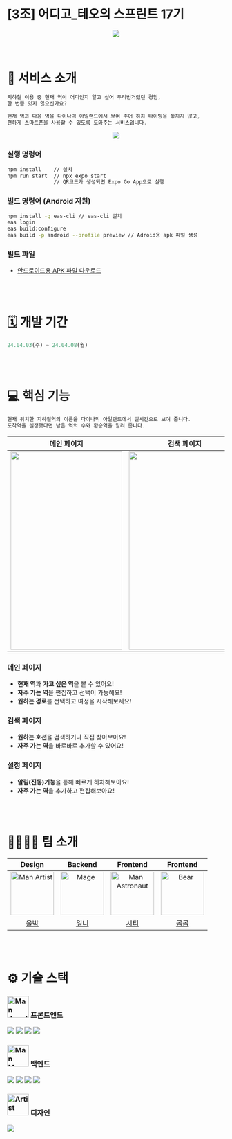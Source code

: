 # [3조] 어디고_테오의 스프린트 17기

<div align="middle">
  <img src="https://github.com/O-digo/odigo/assets/11751089/59423d7b-8436-4e4d-a29c-454b1a671631">
</div>

<br >
<br >

# 💼 서비스 소개
```jsx
지하철 이용 중 현재 역이 어디인지 알고 싶어 두리번거렸던 경험,
한 번쯤 있지 않으신가요?

현재 역과 다음 역을 다이나믹 아일랜드에서 보여 주어 하차 타이밍을 놓치지 않고,
편하게 스마트폰을 사용할 수 있도록 도와주는 서비스입니다.
```

<div align="middle">
  <img src="https://github.com/O-digo/odigo/assets/11751089/89ad244e-ea4b-49c1-a8d8-bb2cedb846b2">
</div>

### 실행 명령어
```bash
npm install    // 설치 
npm run start  // npx expo start
               // QR코드가 생성되면 Expo Go App으로 실행
```
### 빌드 명령어 (Android 지원)
```bash
npm install -g eas-cli // eas-cli 설치
eas login
eas build:configure
eas build -p android --profile preview // Adroid용 apk 파일 생성
```
### 빌드 파일
- [안드로이드용 APK 파일 다운로드](https://expo.dev/artifacts/eas/eXucZsfZEMSciH6YvfYQqN.apk)

<br >
<br >

# 🗓️ 개발 기간

```jsx
24.04.03(수) ~ 24.04.08(월)
```

<br >
<br >

# 💻 핵심 기능

```jsx
현재 위치한 지하철역의 이름을 다이나믹 아일랜드에서 실시간으로 보여 줍니다.
도착역을 설정했다면 남은 역의 수와 환승역을 알려 줍니다.
```
|                **메인 페이지**           |     **검색 페이지**   |     **설정 페이지**     |
| :----------------------------------: | :--------------: | :--------------: |
| <img src="https://github.com/O-digo/odigo/assets/11751089/d82b31ce-b6db-4764-81d7-d607b2546f8e" width=258 height=458>| <img src="https://github.com/O-digo/odigo/assets/11751089/62911dfa-e0ac-47df-ab8e-8a61d6691930" width=258 height=458> | <img src="https://github.com/O-digo/odigo/assets/11751089/08e64e3a-6d25-4f0a-bb45-3d6d662f66fb" width=258 height=458> | 


### 메인 페이지
- **현재 역**과 **가고 싶은 역**을 볼 수 있어요!
- **자주 가는 역**을 편집하고 선택이 가능해요!
- **원하는 경로**를 선택하고 여정을 시작해보세요!

### 검색 페이지
- **원하는 호선**을 검색하거나 직접 찾아보아요!
- **자주 가는 역**을 바로바로 추가할 수 있어요!

### 설정 페이지
- **알림(진동)기능**을 통해 빠르게 하차해보아요!
- **자주 가는 역**을 추가하고 편집해보아요!

<br >
<br >

# 👨‍👩‍👧‍👦 팀 소개
|                Design                |     Backend      |     Frontend     |     Frontend     |
| :----------------------------------: | :--------------: | :--------------: | :--------------: |
|<img src="https://raw.githubusercontent.com/Tarikul-Islam-Anik/Animated-Fluent-Emojis/master/Emojis/People/Man%20Artist.png" alt="Man Artist" width="100" height="100" />|<img src="https://raw.githubusercontent.com/Tarikul-Islam-Anik/Animated-Fluent-Emojis/master/Emojis/People/Mage.png" alt="Mage" width="100" height="100" />|<img src="https://raw.githubusercontent.com/Tarikul-Islam-Anik/Animated-Fluent-Emojis/master/Emojis/People/Man%20Astronaut.png" alt="Man Astronaut" width="100" height="100" />|<img src="https://raw.githubusercontent.com/Tarikul-Islam-Anik/Animated-Fluent-Emojis/master/Emojis/Animals/Bear.png" alt="Bear" width="100" height="100" />|
| [울박](https://github.com/yohanux) | [워니](https://github.com/hyew-kim) | [시티](https://github.com/twoong01) | [곰곰](https://github.com/redcontroller) |
<br>
<br>

# ⚙️ 기술 스택

### <img src="https://raw.githubusercontent.com/Tarikul-Islam-Anik/Animated-Fluent-Emojis/master/Emojis/People/Man%20Juggling.png" alt="Man Juggling" width="50" height="50" /> 프론트엔드
<div align="left">
  <img src="https://img.shields.io/badge/React_Native-20232A?style=for-the-badge&logo=react&logoColor=61DAFB">
  <img src="https://img.shields.io/badge/Expo-000020?style=for-the-badge&logo=Expo&logoColor=white">
  <img src="https://img.shields.io/badge/styled--components-DB7093?style=for-the-badge&logo=styled-components&logoColor=white">
  <img src="https://img.shields.io/badge/ZUSTAND-20232A?style=for-the-badge&logo=zustand&logoColor=61DAFB">
</div>

### <img src="https://raw.githubusercontent.com/Tarikul-Islam-Anik/Animated-Fluent-Emojis/master/Emojis/People/Man%20Mage.png" alt="Man Mage" width="50" height="50" /> 백엔드
<div align="left">
  <img src="https://img.shields.io/badge/Spring Boot-6DB33F?style=for-the-badge&logo=springboot&logoColor=white">
  <img src="https://img.shields.io/badge/Gradle-02303A.svg?style=for-the-badge&logo=Gradle&logoColor=white">
  <img src="https://img.shields.io/badge/Heroku-430098?style=for-the-badge&logo=heroku&logoColor=white">
  <img src="https://img.shields.io/badge/MyBatis-430098?style=for-the-badge&logo=mybatis&logoColor=white">
</div>

### <img src="https://raw.githubusercontent.com/Tarikul-Islam-Anik/Animated-Fluent-Emojis/master/Emojis/People/Artist.png" alt="Artist" width="50" height="50" /> 디자인
<div align="left">
  <img src="https://img.shields.io/badge/Figma-F24E1E?style=for-the-badge&logo=Figma&logoColor=white">
</div>

<br/>
<br/>
